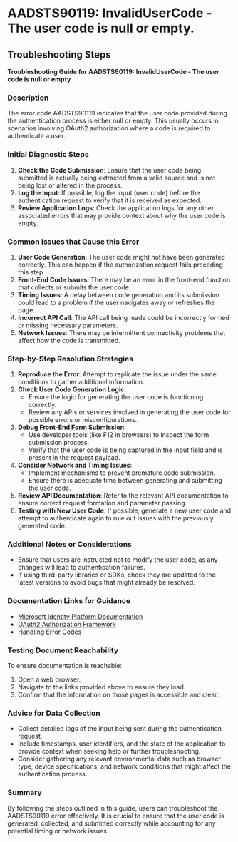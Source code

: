 
# AADSTS90119: InvalidUserCode - The user code is null or empty.


## Troubleshooting Steps
**Troubleshooting Guide for AADSTS90119: InvalidUserCode - The user code is null or empty**

### Description
The error code AADSTS90119 indicates that the user code provided during the authentication process is either null or empty. This usually occurs in scenarios involving OAuth2 authorization where a code is required to authenticate a user.

### Initial Diagnostic Steps
1. **Check the Code Submission**: Ensure that the user code being submitted is actually being extracted from a valid source and is not being lost or altered in the process.
2. **Log the Input**: If possible, log the input (user code) before the authentication request to verify that it is received as expected.
3. **Review Application Logs**: Check the application logs for any other associated errors that may provide context about why the user code is empty.

### Common Issues that Cause this Error
1. **User Code Generation**: The user code might not have been generated correctly. This can happen if the authorization request fails preceding this step.
2. **Front-End Code Issues**: There may be an error in the front-end function that collects or submits the user code.
3. **Timing Issues**: A delay between code generation and its submission could lead to a problem if the user navigates away or refreshes the page.
4. **Incorrect API Call**: The API call being made could be incorrectly formed or missing necessary parameters.
5. **Network Issues**: There may be intermittent connectivity problems that affect how the code is transmitted.

### Step-by-Step Resolution Strategies
1. **Reproduce the Error**: Attempt to replicate the issue under the same conditions to gather additional information.
2. **Check User Code Generation Logic**:
   - Ensure the logic for generating the user code is functioning correctly.
   - Review any APIs or services involved in generating the user code for possible errors or misconfigurations.
3. **Debug Front-End Form Submission**:
   - Use developer tools (like F12 in browsers) to inspect the form submission process.
   - Verify that the user code is being captured in the input field and is present in the request payload.
4. **Consider Network and Timing Issues**:
   - Implement mechanisms to prevent premature code submission.
   - Ensure there is adequate time between generating and submitting the user code.
5. **Review API Documentation**: Refer to the relevant API documentation to ensure correct request formation and parameter passing.
6. **Testing with New User Code**: If possible, generate a new user code and attempt to authenticate again to rule out issues with the previously generated code.

### Additional Notes or Considerations
- Ensure that users are instructed not to modify the user code, as any changes will lead to authentication failures.
- If using third-party libraries or SDKs, check they are updated to the latest versions to avoid bugs that might already be resolved.

### Documentation Links for Guidance
- [Microsoft Identity Platform Documentation](https://docs.microsoft.com/en-us/azure/active-directory/develop/)
- [OAuth2 Authorization Framework](https://oauth.net/2/)
- [Handling Error Codes](https://docs.microsoft.com/en-us/azure/active-directory/develop/reference-conditional-access-policy)

### Testing Document Reachability
To ensure documentation is reachable:
1. Open a web browser.
2. Navigate to the links provided above to ensure they load.
3. Confirm that the information on those pages is accessible and clear.

### Advice for Data Collection
- Collect detailed logs of the input being sent during the authentication request.
- Include timestamps, user identifiers, and the state of the application to provide context when seeking help or further troubleshooting.
- Consider gathering any relevant environmental data such as browser type, device specifications, and network conditions that might affect the authentication process.

### Summary
By following the steps outlined in this guide, users can troubleshoot the AADSTS90119 error effectively. It is crucial to ensure that the user code is generated, collected, and submitted correctly while accounting for any potential timing or network issues.
